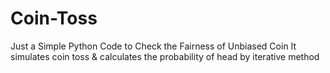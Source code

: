 # Coin-Toss
Just a Simple Python Code to Check the Fairness of Unbiased Coin
It simulates coin toss & calculates the probability of head by iterative method
